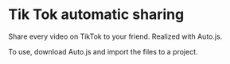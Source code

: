 # Tik Tok automatic sharing

Share every video on TikTok to your friend. Realized with Auto.js.  
  
To use, download Auto.js and import the files to a project.

